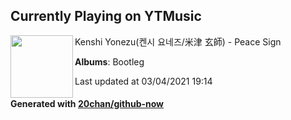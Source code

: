 ## Currently Playing on YTMusic

[<img align="left" width="100" src="https://lh3.googleusercontent.com/ftHvCZuSbCdPhB5DJO2NUkyi_M-RGl_S7FZ1Mg7KBKzUF3EsZHtQiVLMVcWYLKnRILDMekKKYhM6WKjT">](https://music.youtube.com/watch?v=ZMna2PK9mb8)

Kenshi Yonezu(켄시 요네즈/米津 玄師) - Peace Sign

**Albums**: Bootleg

Last updated at 03/04/2021 19:14

#### Generated with [20chan/github-now](https://github.com/20chan/github-now)


<!--
**20chan/20chan** is a ✨ _special_ ✨ repository because its `README.md` (this file) appears on your GitHub profile.

Here are some ideas to get you started:

- 🔭 I’m currently working on ...
- 🌱 I’m currently learning ...
- 👯 I’m looking to collaborate on ...
- 🤔 I’m looking for help with ...
- 💬 Ask me about ...
- 📫 How to reach me: ...
- 😄 Pronouns: ...
- ⚡ Fun fact: ...
-->
